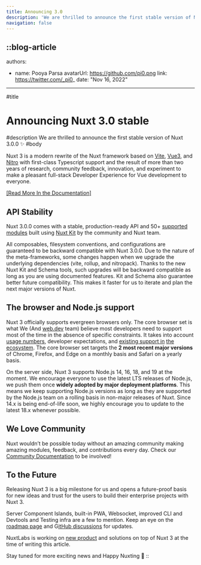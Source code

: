 ```yaml
---
title: Announcing 3.0
description: 'We are thrilled to announce the first stable version of Nuxt 3.0.0'
navigation: false
---
```


::blog-article
---
authors: 
  - name: Pooya Parsa
    avatarUrl: https://github.com/pi0.png
    link: https://twitter.com/_pi0_
date: "Nov 16, 2022"
---
#title
# Announcing Nuxt 3.0 stable
#description
We are thrilled to announce the first stable version of Nuxt 3.0.0 :sparkles:
#body

Nuxt 3 is a modern rewrite of the Nuxt framework based on [Vite](https://vitejs.dev/), [Vue3](https://vuejs.org/), and [Nitro](https://nitro.unjs.io/) with first-class Typescript support and the result of more than two years of research, community feedback, innovation, and experiment to make a pleasant full-stack Developer Experience for Vue development to everyone.

 [[Read More In the Documentation]](/docs)

## API Stability

Nuxt 3.0.0 comes with a stable, production-ready API and 50+ [supported modules](.com/modules) built using [Nuxt Kit](/docs/guide/going-further/modules) by the community and Nuxt team.

All composables, filesystem conventions, and configurations are guaranteed to be backward compatible with Nuxt 3.0.0. Due to the nature of the meta-frameworks, some changes happen when we upgrade the underlying dependencies (vite, rollup, and nitropack). Thanks to the new Nuxt Kit and Schema tools, such upgrades will be backward compatible as long as you are using documented features. Kit and Schema also guarantee better future compatibility. This makes it faster for us to iterate and plan the next major versions of Nuxt.

## The browser and Node.js support

Nuxt 3 officially supports evergreen browsers only. The core browser set is what We (And [web.dev](http://web.dev) team) believe most developers need to support most of the time in the absence of specific constraints. It takes into account [usage numbers](https://caniuse.com/usage-table), developer expectations, and [existing support in](https://make.wordpress.org/core/handbook/best-practices/browser-support/) [the ecosystem](https://angular.io/guide/browser-support). The core browser set targets the **2 most recent major versions** of Chrome, Firefox, and Edge on a monthly basis and Safari on a yearly basis.

On the server side, Nuxt 3 supports Node.js 14, 16, 18, and 19 at the moment. We encourage everyone to use the latest LTS releases of Node.js, we push them once **widely adopted by major deployment platforms**. This means we keep supporting Node.js versions as long as they are supported by the Node.js team on a rolling basis in non-major releases of Nuxt. Since 14.x is being end-of-life soon, we highly encourage you to update to the latest 18.x whenever possible.

## We Love Community

Nuxt wouldn’t be possible today without an amazing community making amazing modules, feedback, and contributions every day. Check our [Community Documentation](https://nuxt.com/docs/community/getting-help) to be involved!

## To the Future

Releasing Nuxt 3 is a big milestone for us and opens a future-proof basis for new ideas and trust for the users to build their enterprise projects with Nuxt 3. 

Server Component Islands, built-in PWA, Websocket, improved CLI and Devtools and Testing infra are a few to mention. Keep an eye on the [roadmap page](https://nuxt.com/docs/community/roadmap) and G[itHub discussions](https://github.com/nuxt/framework/discussions) for updates.

NuxtLabs is working on [new product](https://nuxt.studio) and solutions on top of Nuxt 3 at the time of writing this article.

Stay tuned for more exciting news and Happy Nuxting 💚
::

